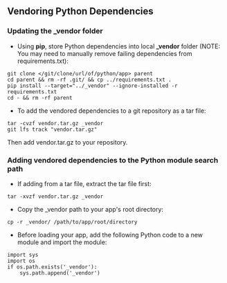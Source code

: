 ## Vendoring Python Dependencies

### Updating the _vendor folder
* Using **pip**, store Python dependencies into local **_vendor** folder 
(NOTE: You may need to manually remove failing dependencies from requirements.txt):
```
git clone </git/clone/url/of/python/app> parent
cd parent && rm -rf .git/ && cp ../requirements.txt . 
pip install --target="../_vendor" --ignore-installed -r requirements.txt
cd - && rm -rf parent
```

* To add the vendored dependencies to a git repository as a tar file:
```
tar -cvzf vendor.tar.gz _vendor
git lfs track "vendor.tar.gz"
```
Then add vendor.tar.gz to your repository.

### Adding vendored dependencies to the Python module search path
* If adding from a tar file, extract the tar file first:
```
tar -xvzf vendor.tar.gz _vendor
```

* Copy the _vendor path to your app's root directory:
```
cp -r _vendor/ /path/to/app/root/directory 
```
* Before loading your app, add the following Python code to a new module and import the module:
```
import sys
import os
if os.path.exists('_vendor'):
    sys.path.append('_vendor') 
```